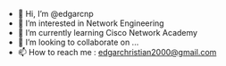 - 👋 Hi, I’m @edgarcnp
- 👀 I’m interested in Network Engineering
- 🌱 I’m currently learning Cisco Network Academy
- 💞️ I’m looking to collaborate on ...
- 📫 How to reach me : edgarchristian2000@gmail.com

<!---
edgarcnp/edgarcnp is a ✨ special ✨ repository because its `README.md` (this file) appears on your GitHub profile.
You can click the Preview link to take a look at your changes.
--->
